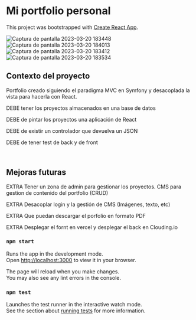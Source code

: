 # Mi portfolio personal

This project was bootstrapped with [Create React App](https://github.com/facebook/create-react-app).

![Captura de pantalla 2023-03-20 183448](https://user-images.githubusercontent.com/117035764/226421869-3a1ea0bc-294a-47a1-b9ff-7af733b5e112.png)
![Captura de pantalla 2023-03-20 184013](https://user-images.githubusercontent.com/117035764/226422915-25cd3be3-461d-49b4-a6c9-e3bc0e2dfd82.png)
![Captura de pantalla 2023-03-20 183412](https://user-images.githubusercontent.com/117035764/226421897-db284990-2355-4cba-8bb6-122f554aeaef.png)
![Captura de pantalla 2023-03-20 183534](https://user-images.githubusercontent.com/117035764/226421914-9b2d9487-e7c6-433e-a253-314e02960e53.png)


## Contexto del proyecto
Portfolio creado siguiendo el paradigma MVC en Symfony y desacoplada la vista para hacerla con React.

DEBE tener los proyectos almacenados en una base de datos

DEBE de pintar los proyectos una aplicación de React

DEBE de existir un controlador que devuelva un JSON

DEBE de tener test de back y de front

​




## Mejoras futuras

EXTRA Tener un zona de admin para gestionar los proyectos. CMS para gestion de contenido del portfolio (CRUD)

EXTRA Desacoplar login y la gestión de CMS (Imágenes, texto, etc)

EXTRA Que puedan descargar el porfolio en formato PDF

EXTRA Desplegar el fornt en vercel y desplegar el back en Clouding.io

### `npm start`

Runs the app in the development mode.\
Open [http://localhost:3000](http://localhost:3000) to view it in your browser.

The page will reload when you make changes.\
You may also see any lint errors in the console.

### `npm test`

Launches the test runner in the interactive watch mode.\
See the section about [running tests](https://facebook.github.io/create-react-app/docs/running-tests) for more information.


